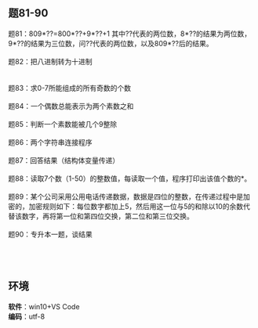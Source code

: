 ## 题81-90
   
题81：809*??=800*??+9*??+1  其中??代表的两位数，8*??的结果为两位数，9*??的结果为三位数，问??代表的两位数，以及809*??后的结果。</br></br>
题82：把八进制转为十进制</br></br>  
题83：求0-7所能组成的所有奇数的个数</br> </br>
题84：一个偶数总能表示为两个素数之和</br></br>
题85：判断一个素数能被几个9整除</br></br> 
题86：两个字符串连接程序</br></br> 
题87：回答结果（结构体变量传递）</br></br> 
题88：读取7个数（1-50）的整数值，每读取一个值，程序打印出该值个数的*。</br></br> 
题89：某个公司采用公用电话传递数据，数据是四位的整数，在传递过程中是加密的，加密规则如下：每位数字都加上5，然后用这一位与5的和除以10的余数代替该数字，再将第一位和第四位交换，第二位和第三位交换。</br></br> 
题90：专升本一题，谈结果</br></br> 
</br></br>
## 环境  
**软件**：win10+VS Code</br>
**编码**：utf-8
